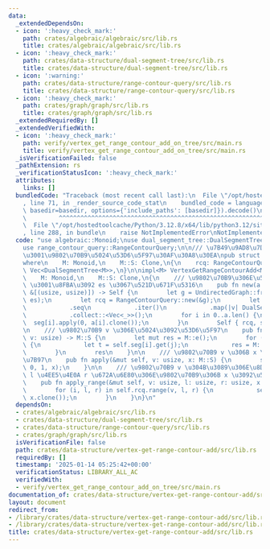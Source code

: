 ```yaml
---
data:
  _extendedDependsOn:
  - icon: ':heavy_check_mark:'
    path: crates/algebraic/algebraic/src/lib.rs
    title: crates/algebraic/algebraic/src/lib.rs
  - icon: ':heavy_check_mark:'
    path: crates/data-structure/dual-segment-tree/src/lib.rs
    title: crates/data-structure/dual-segment-tree/src/lib.rs
  - icon: ':warning:'
    path: crates/data-structure/range-contour-query/src/lib.rs
    title: crates/data-structure/range-contour-query/src/lib.rs
  - icon: ':heavy_check_mark:'
    path: crates/graph/graph/src/lib.rs
    title: crates/graph/graph/src/lib.rs
  _extendedRequiredBy: []
  _extendedVerifiedWith:
  - icon: ':heavy_check_mark:'
    path: verify/vertex_get_range_contour_add_on_tree/src/main.rs
    title: verify/vertex_get_range_contour_add_on_tree/src/main.rs
  _isVerificationFailed: false
  _pathExtension: rs
  _verificationStatusIcon: ':heavy_check_mark:'
  attributes:
    links: []
  bundledCode: "Traceback (most recent call last):\n  File \"/opt/hostedtoolcache/Python/3.12.8/x64/lib/python3.12/site-packages/onlinejudge_verify/documentation/build.py\"\
    , line 71, in _render_source_code_stat\n    bundled_code = language.bundle(stat.path,\
    \ basedir=basedir, options={'include_paths': [basedir]}).decode()\n          \
    \         ^^^^^^^^^^^^^^^^^^^^^^^^^^^^^^^^^^^^^^^^^^^^^^^^^^^^^^^^^^^^^^^^^^^^^^^^^^^^^^^^^\n\
    \  File \"/opt/hostedtoolcache/Python/3.12.8/x64/lib/python3.12/site-packages/onlinejudge_verify/languages/rust.py\"\
    , line 288, in bundle\n    raise NotImplementedError\nNotImplementedError\n"
  code: "use algebraic::Monoid;\nuse dual_segment_tree::DualSegmentTree;\nuse graph::UndirectedGraph;\n\
    use range_contour_query::RangeContourQuery;\n\n/// \u7B49\u9AD8\u7DDA\u52A0\u7B97\
    \u3001\u9802\u70B9\u5024\u53D6\u5F97\u30AF\u30A8\u30EA\npub struct VertexGetRangeContourAdd<M>\n\
    where\n    M: Monoid,\n    M::S: Clone,\n{\n    rcq: RangeContourQuery,\n    seg:\
    \ Vec<DualSegmentTree<M>>,\n}\n\nimpl<M> VertexGetRangeContourAdd<M>\nwhere\n\
    \    M: Monoid,\n    M::S: Clone,\n{\n    /// \u9802\u70B9\u306E\u5024\u3092 a\
    \ \u3001\u8FBA\u3092 es \u3067\u521D\u671F\u5316\n    pub fn new(a: &[M::S], es:\
    \ &[(usize, usize)]) -> Self {\n        let g = UndirectedGraph::from_unweighted_edges(a.len(),\
    \ es);\n        let rcq = RangeContourQuery::new(&g);\n        let mut seg = rcq\n\
    \            .seq\n            .iter()\n            .map(|v| DualSegmentTree::<M>::new(v.len()))\n\
    \            .collect::<Vec<_>>();\n        for i in 0..a.len() {\n          \
    \  seg[i].apply(0, a[i].clone());\n        }\n        Self { rcq, seg }\n    }\n\
    \n    /// \u9802\u70B9 v \u306E\u5024\u3092\u53D6\u5F97\n    pub fn get(&self,\
    \ v: usize) -> M::S {\n        let mut res = M::e();\n        for (i, j) in self.rcq.point(v)\
    \ {\n            let t = self.seg[i].get(j);\n            res = M::op(&res, &t);\n\
    \        }\n        res\n    }\n\n    /// \u9802\u70B9 v \u306B x \u3092\u52A0\
    \u7B97\n    pub fn apply(&mut self, v: usize, x: M::S) {\n        self.apply_range(v,\
    \ 0, 1, x);\n    }\n\n    /// \u9802\u70B9 v \u304B\u3089\u306E\u8DDD\u96E2\u304C\
    \ l \u4EE5\u4E0A r \u672A\u6E80\u306E\u9802\u70B9\u306B x \u3092\u52A0\u7B97\n\
    \    pub fn apply_range(&mut self, v: usize, l: usize, r: usize, x: M::S) {\n\
    \        for (i, l, r) in self.rcq.range(v, l, r) {\n            self.seg[i].apply_range(l..r,\
    \ x.clone());\n        }\n    }\n}\n"
  dependsOn:
  - crates/algebraic/algebraic/src/lib.rs
  - crates/data-structure/dual-segment-tree/src/lib.rs
  - crates/data-structure/range-contour-query/src/lib.rs
  - crates/graph/graph/src/lib.rs
  isVerificationFile: false
  path: crates/data-structure/vertex-get-range-contour-add/src/lib.rs
  requiredBy: []
  timestamp: '2025-01-14 05:25:42+00:00'
  verificationStatus: LIBRARY_ALL_AC
  verifiedWith:
  - verify/vertex_get_range_contour_add_on_tree/src/main.rs
documentation_of: crates/data-structure/vertex-get-range-contour-add/src/lib.rs
layout: document
redirect_from:
- /library/crates/data-structure/vertex-get-range-contour-add/src/lib.rs
- /library/crates/data-structure/vertex-get-range-contour-add/src/lib.rs.html
title: crates/data-structure/vertex-get-range-contour-add/src/lib.rs
---
```

